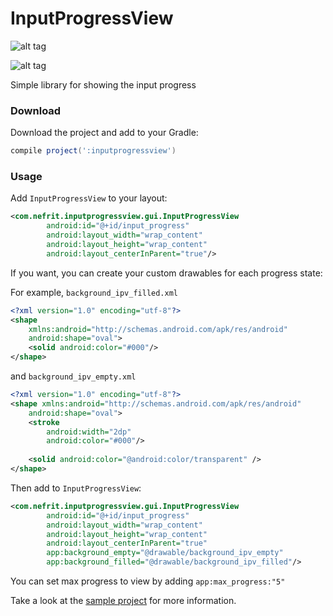 # InputProgressView

![alt tag](https://i.imgur.com/kUcFTo0.gif)

![alt tag](https://i.imgur.com/icTpROc.gif)

Simple library for showing the input progress

### Download

Download the project and add to your Gradle:

```gradle
compile project(':inputprogressview')
```

### Usage

Add `InputProgressView` to your layout:
```xml
<com.nefrit.inputprogressview.gui.InputProgressView
        android:id="@+id/input_progress"
        android:layout_width="wrap_content"
        android:layout_height="wrap_content"
        android:layout_centerInParent="true"/>
```

If you want, you can create your custom drawables for each progress state:

For example, `background_ipv_filled.xml`
```xml
<?xml version="1.0" encoding="utf-8"?>
<shape
    xmlns:android="http://schemas.android.com/apk/res/android"
    android:shape="oval">
    <solid android:color="#000"/>
</shape>
```

and `background_ipv_empty.xml`
```xml
<?xml version="1.0" encoding="utf-8"?>
<shape xmlns:android="http://schemas.android.com/apk/res/android"
    android:shape="oval">
    <stroke
        android:width="2dp"
        android:color="#000"/>
       
    <solid android:color="@android:color/transparent" />
</shape>
```

Then add to `InputProgressView`:
```xml
<com.nefrit.inputprogressview.gui.InputProgressView
        android:id="@+id/input_progress"
        android:layout_width="wrap_content"
        android:layout_height="wrap_content"
        android:layout_centerInParent="true"
        app:background_empty="@drawable/background_ipv_empty"
        app:background_filled="@drawable/background_ipv_filled"/>
```

You can set max progress to view by adding `app:max_progress:"5"`

Take a look at the [sample project](sample) for more information.